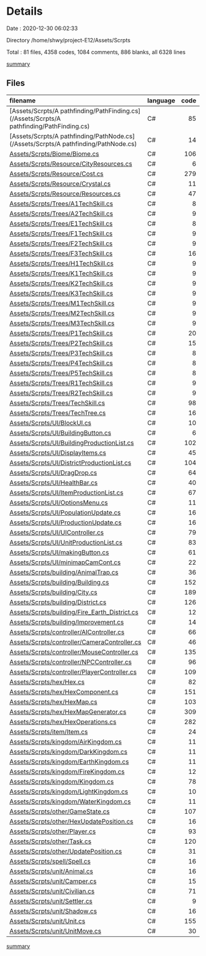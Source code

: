 # Details

Date : 2020-12-30 06:02:33

Directory /home/shwy/project-E12/Assets/Scrpts

Total : 81 files,  4358 codes, 1084 comments, 886 blanks, all 6328 lines

[summary](results.md)

## Files
| filename | language | code | comment | blank | total |
| :--- | :--- | ---: | ---: | ---: | ---: |
| [Assets/Scrpts/A pathfinding/PathFinding.cs](/Assets/Scrpts/A pathfinding/PathFinding.cs) | C# | 85 | 12 | 11 | 108 |
| [Assets/Scrpts/A pathfinding/PathNode.cs](/Assets/Scrpts/A pathfinding/PathNode.cs) | C# | 14 | 0 | 4 | 18 |
| [Assets/Scrpts/Biome/Biome.cs](/Assets/Scrpts/Biome/Biome.cs) | C# | 106 | 20 | 9 | 135 |
| [Assets/Scrpts/Resource/CityResources.cs](/Assets/Scrpts/Resource/CityResources.cs) | C# | 6 | 0 | 3 | 9 |
| [Assets/Scrpts/Resource/Cost.cs](/Assets/Scrpts/Resource/Cost.cs) | C# | 279 | 141 | 33 | 453 |
| [Assets/Scrpts/Resource/Crystal.cs](/Assets/Scrpts/Resource/Crystal.cs) | C# | 11 | 0 | 3 | 14 |
| [Assets/Scrpts/Resource/Resources.cs](/Assets/Scrpts/Resource/Resources.cs) | C# | 47 | 2 | 4 | 53 |
| [Assets/Scrpts/Trees/A1TechSkill.cs](/Assets/Scrpts/Trees/A1TechSkill.cs) | C# | 8 | 0 | 2 | 10 |
| [Assets/Scrpts/Trees/A2TechSkill.cs](/Assets/Scrpts/Trees/A2TechSkill.cs) | C# | 9 | 0 | 2 | 11 |
| [Assets/Scrpts/Trees/E1TechSkill.cs](/Assets/Scrpts/Trees/E1TechSkill.cs) | C# | 8 | 0 | 3 | 11 |
| [Assets/Scrpts/Trees/F1TechSkill.cs](/Assets/Scrpts/Trees/F1TechSkill.cs) | C# | 9 | 0 | 2 | 11 |
| [Assets/Scrpts/Trees/F2TechSkill.cs](/Assets/Scrpts/Trees/F2TechSkill.cs) | C# | 9 | 0 | 2 | 11 |
| [Assets/Scrpts/Trees/F3TechSkill.cs](/Assets/Scrpts/Trees/F3TechSkill.cs) | C# | 16 | 1 | 3 | 20 |
| [Assets/Scrpts/Trees/H1TechSkill.cs](/Assets/Scrpts/Trees/H1TechSkill.cs) | C# | 9 | 0 | 2 | 11 |
| [Assets/Scrpts/Trees/K1TechSkill.cs](/Assets/Scrpts/Trees/K1TechSkill.cs) | C# | 9 | 0 | 2 | 11 |
| [Assets/Scrpts/Trees/K2TechSkill.cs](/Assets/Scrpts/Trees/K2TechSkill.cs) | C# | 9 | 0 | 2 | 11 |
| [Assets/Scrpts/Trees/K3TechSkill.cs](/Assets/Scrpts/Trees/K3TechSkill.cs) | C# | 9 | 0 | 2 | 11 |
| [Assets/Scrpts/Trees/M1TechSkill.cs](/Assets/Scrpts/Trees/M1TechSkill.cs) | C# | 9 | 0 | 2 | 11 |
| [Assets/Scrpts/Trees/M2TechSkill.cs](/Assets/Scrpts/Trees/M2TechSkill.cs) | C# | 9 | 0 | 2 | 11 |
| [Assets/Scrpts/Trees/M3TechSkill.cs](/Assets/Scrpts/Trees/M3TechSkill.cs) | C# | 9 | 0 | 2 | 11 |
| [Assets/Scrpts/Trees/P1TechSkill.cs](/Assets/Scrpts/Trees/P1TechSkill.cs) | C# | 20 | 0 | 3 | 23 |
| [Assets/Scrpts/Trees/P2TechSkill.cs](/Assets/Scrpts/Trees/P2TechSkill.cs) | C# | 15 | 1 | 3 | 19 |
| [Assets/Scrpts/Trees/P3TechSkill.cs](/Assets/Scrpts/Trees/P3TechSkill.cs) | C# | 8 | 0 | 2 | 10 |
| [Assets/Scrpts/Trees/P4TechSkill.cs](/Assets/Scrpts/Trees/P4TechSkill.cs) | C# | 8 | 0 | 2 | 10 |
| [Assets/Scrpts/Trees/P5TechSkill.cs](/Assets/Scrpts/Trees/P5TechSkill.cs) | C# | 8 | 0 | 2 | 10 |
| [Assets/Scrpts/Trees/R1TechSkill.cs](/Assets/Scrpts/Trees/R1TechSkill.cs) | C# | 9 | 0 | 2 | 11 |
| [Assets/Scrpts/Trees/R2TechSkill.cs](/Assets/Scrpts/Trees/R2TechSkill.cs) | C# | 9 | 0 | 2 | 11 |
| [Assets/Scrpts/Trees/TechSkill.cs](/Assets/Scrpts/Trees/TechSkill.cs) | C# | 98 | 4 | 8 | 110 |
| [Assets/Scrpts/Trees/TechTree.cs](/Assets/Scrpts/Trees/TechTree.cs) | C# | 16 | 0 | 4 | 20 |
| [Assets/Scrpts/UI/BlockUI.cs](/Assets/Scrpts/UI/BlockUI.cs) | C# | 10 | 0 | 2 | 12 |
| [Assets/Scrpts/UI/BuildingButton.cs](/Assets/Scrpts/UI/BuildingButton.cs) | C# | 6 | 0 | 3 | 9 |
| [Assets/Scrpts/UI/BuildingProductionList.cs](/Assets/Scrpts/UI/BuildingProductionList.cs) | C# | 102 | 25 | 31 | 158 |
| [Assets/Scrpts/UI/DisplayItems.cs](/Assets/Scrpts/UI/DisplayItems.cs) | C# | 45 | 2 | 11 | 58 |
| [Assets/Scrpts/UI/DistrictProductionList.cs](/Assets/Scrpts/UI/DistrictProductionList.cs) | C# | 104 | 19 | 30 | 153 |
| [Assets/Scrpts/UI/DragDrop.cs](/Assets/Scrpts/UI/DragDrop.cs) | C# | 64 | 12 | 16 | 92 |
| [Assets/Scrpts/UI/HealthBar.cs](/Assets/Scrpts/UI/HealthBar.cs) | C# | 40 | 1 | 7 | 48 |
| [Assets/Scrpts/UI/ItemProductionList.cs](/Assets/Scrpts/UI/ItemProductionList.cs) | C# | 67 | 18 | 18 | 103 |
| [Assets/Scrpts/UI/OptionsMenu.cs](/Assets/Scrpts/UI/OptionsMenu.cs) | C# | 11 | 0 | 3 | 14 |
| [Assets/Scrpts/UI/PopulationUpdate.cs](/Assets/Scrpts/UI/PopulationUpdate.cs) | C# | 16 | 0 | 2 | 18 |
| [Assets/Scrpts/UI/ProductionUpdate.cs](/Assets/Scrpts/UI/ProductionUpdate.cs) | C# | 16 | 0 | 2 | 18 |
| [Assets/Scrpts/UI/UIController.cs](/Assets/Scrpts/UI/UIController.cs) | C# | 79 | 2 | 5 | 86 |
| [Assets/Scrpts/UI/UnitProductionList.cs](/Assets/Scrpts/UI/UnitProductionList.cs) | C# | 83 | 17 | 20 | 120 |
| [Assets/Scrpts/UI/makingButton.cs](/Assets/Scrpts/UI/makingButton.cs) | C# | 61 | 5 | 11 | 77 |
| [Assets/Scrpts/UI/minimapCamCont.cs](/Assets/Scrpts/UI/minimapCamCont.cs) | C# | 22 | 5 | 4 | 31 |
| [Assets/Scrpts/building/AnimalTrap.cs](/Assets/Scrpts/building/AnimalTrap.cs) | C# | 36 | 4 | 7 | 47 |
| [Assets/Scrpts/building/Building.cs](/Assets/Scrpts/building/Building.cs) | C# | 152 | 24 | 24 | 200 |
| [Assets/Scrpts/building/City.cs](/Assets/Scrpts/building/City.cs) | C# | 189 | 97 | 44 | 330 |
| [Assets/Scrpts/building/District.cs](/Assets/Scrpts/building/District.cs) | C# | 126 | 37 | 21 | 184 |
| [Assets/Scrpts/building/Fire_Earth_District.cs](/Assets/Scrpts/building/Fire_Earth_District.cs) | C# | 12 | 2 | 5 | 19 |
| [Assets/Scrpts/building/Improvement.cs](/Assets/Scrpts/building/Improvement.cs) | C# | 14 | 10 | 2 | 26 |
| [Assets/Scrpts/controller/AIController.cs](/Assets/Scrpts/controller/AIController.cs) | C# | 66 | 3 | 20 | 89 |
| [Assets/Scrpts/controller/CameraController.cs](/Assets/Scrpts/controller/CameraController.cs) | C# | 46 | 4 | 16 | 66 |
| [Assets/Scrpts/controller/MouseController.cs](/Assets/Scrpts/controller/MouseController.cs) | C# | 135 | 25 | 43 | 203 |
| [Assets/Scrpts/controller/NPCController.cs](/Assets/Scrpts/controller/NPCController.cs) | C# | 96 | 6 | 9 | 111 |
| [Assets/Scrpts/controller/PlayerController.cs](/Assets/Scrpts/controller/PlayerController.cs) | C# | 109 | 74 | 15 | 198 |
| [Assets/Scrpts/hex/Hex.cs](/Assets/Scrpts/hex/Hex.cs) | C# | 82 | 22 | 17 | 121 |
| [Assets/Scrpts/hex/HexComponent.cs](/Assets/Scrpts/hex/HexComponent.cs) | C# | 151 | 129 | 33 | 313 |
| [Assets/Scrpts/hex/HexMap.cs](/Assets/Scrpts/hex/HexMap.cs) | C# | 103 | 30 | 53 | 186 |
| [Assets/Scrpts/hex/HexMapGenerator.cs](/Assets/Scrpts/hex/HexMapGenerator.cs) | C# | 309 | 59 | 55 | 423 |
| [Assets/Scrpts/hex/HexOperations.cs](/Assets/Scrpts/hex/HexOperations.cs) | C# | 282 | 70 | 67 | 419 |
| [Assets/Scrpts/item/Item.cs](/Assets/Scrpts/item/Item.cs) | C# | 24 | 0 | 4 | 28 |
| [Assets/Scrpts/kingdom/AirKingdom.cs](/Assets/Scrpts/kingdom/AirKingdom.cs) | C# | 11 | 5 | 2 | 18 |
| [Assets/Scrpts/kingdom/DarkKingdom.cs](/Assets/Scrpts/kingdom/DarkKingdom.cs) | C# | 11 | 1 | 2 | 14 |
| [Assets/Scrpts/kingdom/EarthKingdom.cs](/Assets/Scrpts/kingdom/EarthKingdom.cs) | C# | 11 | 4 | 2 | 17 |
| [Assets/Scrpts/kingdom/FireKingdom.cs](/Assets/Scrpts/kingdom/FireKingdom.cs) | C# | 12 | 1 | 5 | 18 |
| [Assets/Scrpts/kingdom/Kingdom.cs](/Assets/Scrpts/kingdom/Kingdom.cs) | C# | 78 | 7 | 16 | 101 |
| [Assets/Scrpts/kingdom/LightKingdom.cs](/Assets/Scrpts/kingdom/LightKingdom.cs) | C# | 10 | 4 | 2 | 16 |
| [Assets/Scrpts/kingdom/WaterKingdom.cs](/Assets/Scrpts/kingdom/WaterKingdom.cs) | C# | 11 | 4 | 2 | 17 |
| [Assets/Scrpts/other/GameState.cs](/Assets/Scrpts/other/GameState.cs) | C# | 107 | 13 | 20 | 140 |
| [Assets/Scrpts/other/HexUpdatePosition.cs](/Assets/Scrpts/other/HexUpdatePosition.cs) | C# | 16 | 0 | 2 | 18 |
| [Assets/Scrpts/other/Player.cs](/Assets/Scrpts/other/Player.cs) | C# | 93 | 48 | 17 | 158 |
| [Assets/Scrpts/other/Task.cs](/Assets/Scrpts/other/Task.cs) | C# | 120 | 15 | 24 | 159 |
| [Assets/Scrpts/other/UpdatePosition.cs](/Assets/Scrpts/other/UpdatePosition.cs) | C# | 31 | 9 | 4 | 44 |
| [Assets/Scrpts/spell/Spell.cs](/Assets/Scrpts/spell/Spell.cs) | C# | 16 | 3 | 6 | 25 |
| [Assets/Scrpts/unit/Animal.cs](/Assets/Scrpts/unit/Animal.cs) | C# | 16 | 0 | 3 | 19 |
| [Assets/Scrpts/unit/Camper.cs](/Assets/Scrpts/unit/Camper.cs) | C# | 15 | 1 | 2 | 18 |
| [Assets/Scrpts/unit/Civilian.cs](/Assets/Scrpts/unit/Civilian.cs) | C# | 71 | 14 | 16 | 101 |
| [Assets/Scrpts/unit/Settler.cs](/Assets/Scrpts/unit/Settler.cs) | C# | 9 | 0 | 2 | 11 |
| [Assets/Scrpts/unit/Shadow.cs](/Assets/Scrpts/unit/Shadow.cs) | C# | 16 | 3 | 3 | 22 |
| [Assets/Scrpts/unit/Unit.cs](/Assets/Scrpts/unit/Unit.cs) | C# | 155 | 38 | 29 | 222 |
| [Assets/Scrpts/unit/UnitMove.cs](/Assets/Scrpts/unit/UnitMove.cs) | C# | 30 | 31 | 4 | 65 |

[summary](results.md)